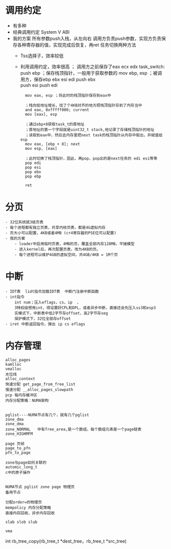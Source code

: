 # 调用约定
- 有多种
- 经典调用约定 System V ABI
- 我的方案
    所有参数push入栈，从左向右
    调用方负责push参数，实现方负责保存各种寄存器的值，实现完成后恢复，再ret
    任务切换两种方法 
    - Tss选择子，效率较低
    - 利用调用约定，效率很高
        ； 调用方之前保存了eax ecx edx
        task_switch:
            push ebp ；保存栈顶指针，一般用于获取参数的
            mov ebp, esp
            ；被调用方，保存ebp ebx esi edi
            push ebx  
            push esi
            push edi

            mov eax, esp ；将此时的栈顶指针保存到eax中

            ；栈向低地址增长，找了个4KB对齐的地方把栈顶指针存到了内存当中
            and eax, 0xfffff000; current  
            mov [eax], esp

            ；通过ebp+8获取task_t的首地址
            ；首地址的第一个字段就是uint32_t stack,他记录了存储栈顶指针的地址
            ；读取到eax中，然后去内存里把next task的栈顶指针从内存中取出，并赋值给esp
            mov eax, [ebp + 8]; next
            mov esp, [eax]

            ；此时切换了栈顶指针，因此，再pop，pop出的是next任务的 edi esi等等
            pop edi
            pop esi
            pop ebx
            pop ebp

            ret




# 分页
    - 32位系统就3级页表
    - 每个进程都有独立页表，共享内核页表，都是4G虚拟内存
    - 页大小可以配置，4KB或者4MB (cr4寄存器的PSE位可以配置)
    - 我的方案
        - loader中启用临时页表，4MB的页，覆盖全部内存128MB，平摊模型
        - 进入kernel后，再次配置页表，改为4KB的页。
        - 每个进程可以维护4GB的虚拟空间，共4GB/4KB = 1M个页

# 中断
    - IDT表  lidt指令加载IDT表  中断门注册中断函数
    - int指令
        int num；压入eflags，cs，ip  ，
        3特权级想用int，得设置好CPL和DPL，或者异步中断，直接还会先压入ss3和esp3
        实模式下，中断表中低2字节存offset，高2字节存seg
        保护模式下，32位全部存offset
    - iret 中断返回指令，弹出 ip cs eflags
# 内存管理
    alloc_pages
    kamlloc
    vmalloc
    水位线
    alloc_context
    快速分配 get_page_from_free_list
    慢速分配 __alloc_pages_slowpath
    pcp 每内存缓冲区
    内存分配策略：NUMA架构


    pglist----NUMA节点有几个，就有几个pglist
    zone_dma
    zone_dma
    zone_NORMAL   中有free_area,是一个数组，每个数组元素是一个page链表
    zone_HIGHMFM

    page 页帧
    page_to_pfn
    pfn_to_page

    zone与page如何关联的
    automic_long_t
    c中的原子操作


    NUMA节点 pglist zone page 物理页
    备用节点

    分配order=的物理页
    mempolicy 内存分配策略
    直接内存回收，异步内存回收

    slab slob slub

    vma
    
int rb_tree_copy(rb_tree_t *dest_tree，rb_tree_t *src_tree)